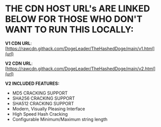 # THE CDN HOST URL's ARE LINKED BELOW FOR THOSE WHO DON'T WANT TO RUN THIS LOCALLY:

**V1 CDN URL**: [https://rawcdn.githack.com/DogeLeader/TheHashedDoge/main/v1.html](url)

**V2 CDN URL**: [https://rawcdn.githack.com/DogeLeader/TheHashedDoge/main/v2.html](url)


**V2 INCLUDED FEATURES:**
- MD5 CRACKING SUPPORT
- SHA256 CRACKING SUPPORT
- SHA512 CRACKING SUPPORT
- Modern, Visually Pleasing Interface
- High Speed Hash Cracking
- Configurable Minimum/Maximum string length

